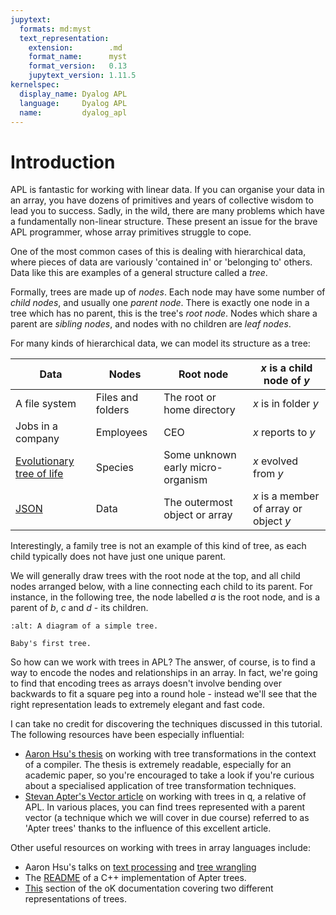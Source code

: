 ```yaml
---
jupytext:
  formats: md:myst
  text_representation:
    extension:        .md
    format_name:      myst
    format_version:   0.13
    jupytext_version: 1.11.5
kernelspec:
  display_name: Dyalog APL
  language:     Dyalog APL
  name:         dyalog_apl
---
```


# Introduction

APL is fantastic for working with linear data. If you can organise your data in an array, you have dozens of primitives and years of collective wisdom to lead you to success. Sadly, in the wild, there are many problems which have a fundamentally non-linear structure. These present an issue for the brave APL programmer, whose array primitives struggle to cope.

One of the most common cases of this is dealing with hierarchical data, where pieces of data are variously 'contained in' or 'belonging to' others. Data like this are examples of a general structure called a *tree*.

Formally, trees are made up of *nodes*. Each node may have some number of *child nodes*, and usually one *parent node*. There is exactly one node in a tree which has no parent, this is the tree's *root node*. Nodes which share a parent are *sibling nodes*, and nodes with no children are *leaf nodes*.

For many kinds of hierarchical data, we can model its structure as a tree:

| Data                       | Nodes             | Root node                  | $x$ is a child node of $y$  |
| -------------------------- | ----------------- | -------------------------- | --------------------------- |
| A file system              | Files and folders | The root or home directory | $x$ is in folder $y$        |
| Jobs in a company          | Employees         | CEO                        | $x$ reports to $y$          |
| [Evolutionary tree of life](https://en.wikipedia.org/wiki/Tree_of_life_(biology)) | Species | Some unknown early micro-organism | $x$ evolved from $y$ |
| [JSON](https://www.json.org/json-en.html) | Data | The outermost object or array | $x$ is a member of array or object $y$ |

Interestingly, a family tree is not an example of this kind of tree, as each child typically does not have just one unique parent.

We will generally draw trees with the root node at the top, and all child nodes arranged below, with a line connecting each child to its parent. For instance, in the following tree, the node labelled $a$ is the root node, and is a parent of $b$, $c$ and $d$ - its children.

```{figure} media/IntroTree_ManimCE_v0.18.1.png
:alt: A diagram of a simple tree.

Baby's first tree.
```

So how can we work with trees in APL? The answer, of course, is to find a way to encode the nodes and relationships in an array. In fact, we're going to find that encoding trees as arrays doesn't involve bending over backwards to fit a square peg into a round hole - instead we'll see that the right representation leads to extremely elegant and fast code.

I can take no credit for discovering the techniques discussed in this tutorial. The following resources have been especially influential:

- [Aaron Hsu's thesis](https://scholarworks.iu.edu/dspace/items/3ab772c9-92c9-4f59-bd95-40aff99e8c7a) on working with tree transformations in the context of a compiler. The thesis is extremely readable, especially for an academic paper, so you're encouraged to take a look if you're curious about a specialised application of tree transformation techniques.
- [Stevan Apter's Vector article](http://archive.vector.org.uk/art10500340) on working with trees in q, a relative of APL. In various places, you can find trees represented with a parent vector (a technique which we will cover in due course) referred to as 'Apter trees' thanks to the influence of this excellent article.

Other useful resources on working with trees in array languages include:

- Aaron Hsu's talks on [text processing](https://dyalog.tv/Dyalog22/?v=5I4YPkVU7mY) and [tree wrangling](https://dyalog.tv/Dyalog18/?v=hzPd3umu78g)
- The [README](https://github.com/tlack/atree/blob/master/README.md) of a C++ implementation of Apter trees.
- [This](https://github.com/JohnEarnest/ok/blob/gh-pages/docs/Trees.md) section of the oK documentation covering two different representations of trees.
